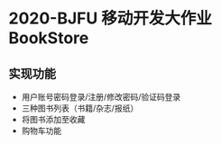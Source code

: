 # 2020-BJFU 移动开发大作业 BookStore
## 实现功能
- 用户账号密码登录/注册/修改密码/验证码登录
- 三种图书列表（书籍/杂志/报纸）
- 将图书添加至收藏
- 购物车功能

